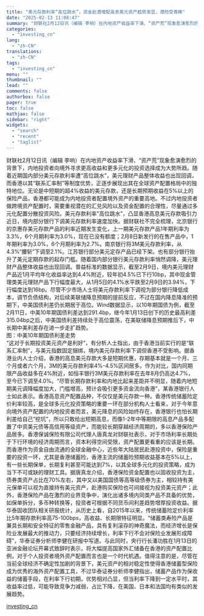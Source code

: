 ```yaml
---
title: "美元存款利率“高位跳水”，资金赴港增配高息美元资产趋势渐显，港险受青睐"
date: "2025-02-13 11:08:47"
summary: "财联社2月12日讯（编辑 李响）在内地资产收益率下滑、“资产荒”现象愈演愈烈的背景下，内地投资者向..."
categories:
  - "investing_cn"
lang:
  - "zh-CN"
translations:
  - "zh-CN"
tags:
  - "investing_cn"
menu: ""
thumbnail: ""
lead: ""
comments: false
authorbox: false
pager: true
toc: false
mathjax: false
sidebar: "right"
widgets:
  - "search"
  - "recent"
  - "taglist"
---
```


财联社2月12日讯（编辑 李响）在内地资产收益率下滑、“资产荒”现象愈演愈烈的背景下，内地投资者向境外寻求更高收益和更多元化的投资选择成为大势所趋。随着近期国内部分美元存款利率遭“高位跳水”，美元理财产品整体收益也出现回调，而香港以其“联系汇率制”等制度优势，正逐步展现出其在全球资产配置格局中的独特地位。无论是中短期的超4%收益的美元存款，还是长期预期收益在5%以上的保险产品，香港都可能成为内地投资者配置境外资产的重要高地。不过内地投资者做跨境资产配置时，需要重视潜在的汇兑风险以及资金配置的合理性，尽量通过多元化配置分散投资风险。美元存款利率“高位跳水”，凸显香港高息美元存款吸引力近日，境内部分银行下调美元存款利率速度加快。据财联社不完全梳理，北京银行的京惠存美元存款产品的利率近期发生变化，上一期美元存款产品1年期利率为3.3%，6个月期利率为3.0%，现在已没有额度；2月8日新发行的在售产品中，1年期利率为3.0%，6个月期利率为2.7%。南京银行将3M美元存款利率，从4.3%“腰斩”下调至2.1%。江苏银行部分美元定存产品已经下架。也有部分银行抬升了美元定期存款的起存门槛。随着国内部分银行美元存款利率悄然调降，美元理财产品整体收益也出现回调。普益标准的数据显示，截至2月9日，境内美元理财产品近1月平均年化收益率达到4.4%附近，较年初4.5%已下行10bp，其中现金管理类美元理财产品下行幅度最大，从1月5日的4.1%水平跌至2月9日的3.94%，下行幅度达到16bp。尽管不少市场人士将美元存款利率下调视为部分银行降低成本，调节负债结构，对后续美联储降息预期的提前反应，不过在国内降息降准的预期下，中美国债利差仍长期居于高位。Wind数据显示，以10年期国债为例，截至2月11日，中美10年期国债利差达到291.4bp，继今年1月13日创下的历史最高利差315.04bp之后，中美国债利差持续处于高位震荡，在美联储降息预期推后下，中长期中美利差存在进一步走扩趋势。  
图：中美10年期国债利差走势  
“这对于长期投资美元资产是利好”，有分析人士指出，由于香港当前实行的是“联系汇率制”，与美元指数固定捆绑，境内美元存款利率下调但香港不受影响。据香港业内人士介绍，香港的高息美元存款大多是短期优惠，存期基本就是一个月、三个月或者六个月，3M的美元存款利率4%-4.5%区间居多。作为对比，国内同期限产品收益多在4%附近，如恒丰银行3M美元存款利率在去年8月仍高达4.7%，至今已下调至4.0%。“尽管长期存款利率和内地比起来差距并不明显，随着内地短期美元调降幅度加大，门槛增高，预计会吸引更多资金流向香港”，某香港银行人士如此表示。香港高息资产配置品种，不仅仅是美元存款一种。香港传统储蓄险定价利率较高，是全球多元化投资策略的重要一环在部分机构人士看来，对于今年意向境外资产配置的内地投资者而言，美元降息的风险始终存在，香港银行也怕长期利差给自己“挖坑”，所以只敢给出短期高息，而像1-2年中等期限的高息产品多配置了中资美元债等高信用等级资产，而能较长期穿越经济周期的，多以香港保险产品居多。香港保诚保险有限公司代理人唐真龙对财联社表示，对于市场利率长期处于下行环境的经济周期而言，资本利得空间受限，资产配置更看重的应该是长期。而香港作为资金自由流通的全球金融中心，近些年大陆居民赴港投资中，保险是重要的投资一环，尤其是香港储蓄险，香港主流的储蓄险预期收益基本在5%以上，有一些长期保单，长期复利甚至可能达到7%，以其全球多元化的投资策略，成为当下不可或缺的理财工具。据唐真龙介绍，香港保险资金配置也以固收投资为主，债券类资产占比在70%左右，其中又以美国国债等高等级债券为主，相较持有美元保单可以视为直接持有美元资产，赴港购买保险也可间接视为投资美元资产；此外，香港保险产品在激烈的业界竞争中，演化出诸多境内同类产品不具备的优势，如保单拆分，多币种转换等，投资者可根据不同货币间利差趋势增厚投资收益。据华泰固收团队相关研报统计，从历史上看，自2015年以来，传统储蓄险定价利率比5年期存款利率高75-100bps，高收益、长期限特征明显。“储蓄类寿险产品是兼具长期和安全特征的零售金融产品，具有复利滚存的神奇魔法，而经济增长是保险业发展最大的推动力，只要经济持续增长，利率下行不会对保险业发展形成障碍”，华泰证券分析师李健在研报中写道。与此同时，央行行长潘功胜在1月13日的亚洲金融论坛开幕式致辞时表示，将大幅提高国家外汇储备在香港的资产配置比例，对于个人投资者境外资产配置而言也是一个时代机遇。值得注意的是，尽管在当前全球经济不确定性加剧的背景下，美元资产的相对稳定性使得香港储蓄型保险成为优秀的海外资产配置工具，不过华泰证券分析师李健指出，储蓄产品作为保收益的储蓄手段，在利率下行初期，优势相对凸显，但当利率下降到一定水平时，其收益率过低，可能导致竞争力减弱，占比下降，在美国、日本和法国均有类似的发展趋势。

[investing_cn](https://cn.investing.com/news/stock-market-news/article-2669280)
